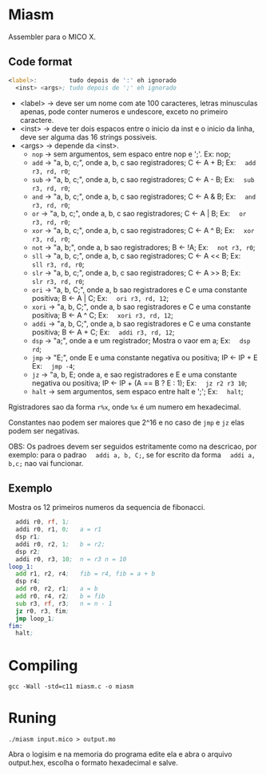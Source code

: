 # Miasm
Assembler para o MICO X.

## Code format
```asm
<label>:         tudo depois de ':' eh ignorado
  <inst> <args>; tudo depois de ';' eh ignorado
```

* \<label> -> deve ser um nome com ate 100 caracteres, letras minusculas apenas,
pode conter numeros e undescore, exceto no primeiro caractere.
* \<inst> -> deve ter dois espacos entre o inicio da inst e o inicio da linha, deve ser alguma das 16 strings possiveis.
* \<args> -> depende da \<inst>.
    * `nop` -> sem argumentos, sem espaco entre nop e ';'. Ex: nop;
    * `add` -> "a, b, c;", onde a, b, c sao registradores; C <- A + B; Ex: `  add r3, rd, r0`;
    * `sub` -> "a, b, c;", onde a, b, c sao registradores; C <- A - B; Ex: `  sub r3, rd, r0`;
    * `and` -> "a, b, c;", onde a, b, c sao registradores; C <- A & B; Ex: `  and r3, rd, r0`;
    * `or` -> "a, b, c;", onde a, b, c sao registradores; C <- A | B; Ex: `  or r3, rd, r0`;
    * `xor` -> "a, b, c;", onde a, b, c sao registradores; C <- A ^ B; Ex: `  xor r3, rd, r0`;
    * `not` -> "a, b;", onde a, b sao registradores; B <- !A; Ex: `  not r3, r0`;
    * `sll` -> "a, b, c;", onde a, b, c sao registradores; C <- A << B; Ex: `  sll r3, rd, r0`;
    * `slr` -> "a, b, c;", onde a, b, c sao registradores; C <- A >> B; Ex: `  slr r3, rd, r0`;
    * `ori` -> "a, b, C;", onde a, b sao registradores e C e uma constante positiva; B <- A | C; Ex: `  ori r3, rd, 12`;
    * `xori` -> "a, b, C;", onde a, b sao registradores e C e uma constante positiva; B <- A ^ C; Ex: `  xori r3, rd, 12`;
    * `addi` -> "a, b, C;", onde a, b sao registradores e C e uma constante positiva; B <- A + C; Ex: `  addi r3, rd, 12`;
    * `dsp` -> "a;", onde a e um registrador; Mostra o vaor em a; Ex: `  dsp rd`;
    * `jmp` -> "E;", onde E e uma constante negativa ou positiva; IP <- IP + E Ex: `  jmp -4`;
    * `jz` -> "a, b, E; onde a, e sao registradores e E e uma constante negativa ou positiva;
        IP <- IP + (A == B ? E : 1); Ex: `  jz r2 r3 10`;
    * `halt` -> sem argumentos, sem espaco entre halt e ';'; Ex: `  halt`;

Rgistradores sao da forma `r%x`, onde `%x` é um numero em hexadecimal.

Constantes nao podem ser maiores que 2^16 e no caso de `jmp` e `jz` elas podem ser negativas.

OBS: Os padroes devem ser seguidos estritamente como na descricao, por exemplo:
para o padrao `  addi a, b, C;`, se for escrito da forma `  addi a,  b,c;` nao vai funcionar.

## Exemplo
Mostra os 12 primeiros numeros da sequencia de fibonacci.

```asm
  addi r0, rf, 1;
  addi r0, r1, 0;   a = r1
  dsp r1;
  addi r0, r2, 1;   b = r2;
  dsp r2;
  addi r0, r3, 10;  n = r3 n = 10		
loop_1:
  add r1, r2, r4;   fib = r4, fib = a + b
  dsp r4;
  add r0, r2, r1;   a = b
  add r0, r4, r2;   b = fib
  sub r3, rf, r3;   n = n - 1
  jz r0, r3, fim;
  jmp loop_1;
fim:
  halt;
```
# Compiling
```console
gcc -Wall -std=c11 miasm.c -o miasm
```

# Runing
```console
./miasm input.mico > output.mo
```

Abra o logisim e na memoria do programa edite ela e abra o arquivo output.hex, escolha o formato hexadecimal e salve.

